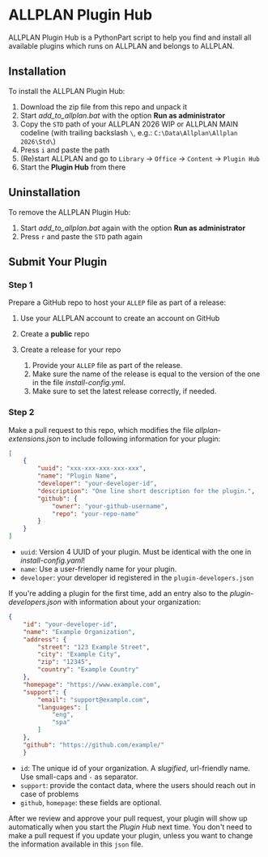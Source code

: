 # ALLPLAN Plugin Hub

ALLPLAN Plugin Hub is a PythonPart script to help you find and install all available plugins which runs on ALLPLAN and belongs to ALLPLAN.

## Installation

To install the ALLPLAN Plugin Hub:

1.  Download the zip file from this repo and unpack it
1.  Start *add_to_allplan.bat* with the option **Run as administrator**
1.  Copy the `STD` path of your ALLPLAN 2026 WIP or ALLPLAN MAIN codeline (with trailing backslash `\`, e.g.: `C:\Data\Allplan\Allplan 2026\Std\`)
1.  Press `i` and paste the path
1.  (Re)start ALLPLAN and go to `Library` → `Office` → `Content` → `Plugin Hub`
1.  Start the **Plugin Hub** from there

## Uninstallation

To remove the ALLPLAN Plugin Hub:

1.  Start *add_to_allplan.bat* again with the option **Run as administrator**
2.  Press `r` and paste the `STD` path again

## Submit Your Plugin

### Step 1

Prepare a GitHub repo to host your `ALLEP` file as part of a release:

1.  Use your ALLPLAN account to create an account on GitHub
1.  Create a **public** repo
1.  Create a release for your repo

    1.  Provide your `ALLEP` file as part of the release.
    1.  Make sure the name of the release is equal to the version of the one in the file *install-config.yml*.
    1.  Make sure to set the latest release correctly, if needed.

### Step 2

Make a pull request to this repo, which modifies the file *allplan-extensions.json* to include following information for your plugin:

```json
[
    {
        "uuid": "xxx-xxx-xxx-xxx-xxx",
        "name": "Plugin Name",
        "developer": "your-developer-id",
        "description": "One line short description for the plugin.",
        "github": {
            "owner": "your-github-username",
            "repo": "your-repo-name"
        }
    }
]
```

-   `uuid`: Version 4 UUID of your plugin. Must be identical with the one in *install-config.yaml*!
-   `name`: Use a user-friendly name for your plugin.
-   `developer`: your developer id registered in the `plugin-developers.json`

If you're adding a plugin for the first time, add an entry also to the *plugin-developers.json* with information about your organization:

```json
{
    "id": "your-developer-id",
    "name": "Example Organization",
    "address": {
        "street": "123 Example Street",
        "city": "Example City",
        "zip": "12345",
        "country": "Example Country"
    },
    "homepage": "https://www.example.com",
    "support": {
        "email": "support@example.com",
        "languages": [
            "eng",
            "spa"
        ]
    },
    "github": "https://github.com/example/"
    }
```

-   `id`: The unique id of your organization. A *slugified*, url-friendly name. Use small-caps and `-` as separator.
-   `support`: provide the contact data, where the users should reach out in case of problems
-   `github`, `homepage`: these fields are optional.

After we review and approve your pull request, your plugin will show up automatically when you start the *Plugin Hub* next time. You don't need to make a pull request if you update your plugin, unless you want to change the information available in this `json` file.